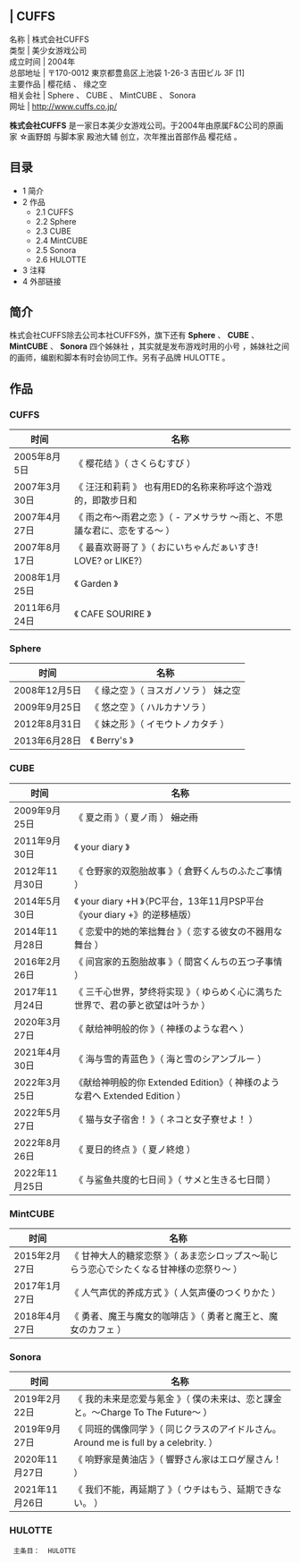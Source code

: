 |  CUFFS  
---  
名称  |  株式会社CUFFS   
类型  |  美少女游戏公司   
成立时间  |  2004年   
总部地址  |  〒170-0012 東京都豊島区上池袋 1-26-3 吉田ビル 3F  [1]   
主要作品  |  樱花结  、  缘之空   
相关会社  |  Sphere  、  CUBE  、  MintCUBE  、  Sonora   
网址  |  http://www.cuffs.co.jp/   
  
**株式会社CUFFS** 是一家日本美少女游戏公司。于2004年由原属F&C公司的原画家  ☆画野朗  与脚本家  殿池大辅  创立，次年推出首部作品
樱花结  。

##  目录

  * 1  简介 
  * 2  作品 
    * 2.1  CUFFS 
    * 2.2  Sphere 
    * 2.3  CUBE 
    * 2.4  MintCUBE 
    * 2.5  Sonora 
    * 2.6  HULOTTE 
  * 3  注释 
  * 4  外部链接 

##  简介

株式会社CUFFS除去公司本社CUFFS外，旗下还有 **Sphere** 、 **CUBE** 、 **MintCUBE** 、 **Sonora**
四个姊妹社  ，其实就是发布游戏时用的小号  ，姊妹社之间的画师，编剧和脚本有时会协同工作。另有子品牌  HULOTTE  。

##  作品

###  CUFFS

|  时间  |  名称   
---|---  
2005年8月5日  |  《  樱花结  》（  さくらむすび  ）   
2007年3月30日  |  《  汪汪和莉莉  》  也有用ED的名称来称呼这个游戏的，即散步日和   
2007年4月27日  |  《  雨之布～雨君之恋  》（  \- アメサラサ 〜雨と、不思議な君に、恋をする〜  ）   
2007年8月17日  |  《  最喜欢哥哥了  》（  おにいちゃんだぁいすき!  LOVE? or LIKE?）   
2008年1月25日  |  《  Garden  》   
2011年6月24日  |  《  CAFE SOURIRE  》   
  
###  Sphere

|  时间  |  名称   
---|---  
2008年12月5日  |  《  缘之空  》（  ヨスガノソラ  ）  妹之空   
2009年9月25日  |  《  悠之空  》（  ハルカナソラ  ）   
2012年8月31日  |  《  妹之形  》（  イモウトノカタチ  ）   
2013年6月28日  |  《  Berry's  》   
  
###  CUBE

|  时间  |  名称   
---|---  
2009年9月25日  |  《  夏之雨  》（  夏ノ雨  ） ~~姐之雨~~  
2011年9月30日  |  《  your diary  》   
2012年11月30日  |  《  仓野家的双胞胎故事  》（  倉野くんちのふたご事情  ）   
2014年5月30日  |  《  your diary +H  》（PC平台，13年11月PSP平台《your diary +》的逆移植版）   
2014年11月28日  |  《  恋爱中的她的笨拙舞台  》（  恋する彼女の不器用な舞台  ）   
2016年2月26日  |  《  间宫家的五胞胎故事  》（  間宮くんちの五つ子事情  ）   
2017年11月24日  |  《  三千心世界，梦终将实现  》（  ゆらめく心に満ちた世界で、君の夢と欲望は叶うか  ）   
2020年3月27日  |  《  献给神明般的你  》（  神様のような君へ  ）   
2021年4月30日  |  《  海与雪的青蓝色  》（  海と雪のシアンブルー  ）   
2022年3月25日  |  《献给神明般的你 Extended Edition》（  神様のような君へ Extended Edition  ）   
2022年5月27日  |  《  猫与女子宿舍！  》（  ネコと女子寮せよ！  ）   
2022年8月26日  |  《  夏日的终点  》（  夏ノ終熄  ）   
2022年11月25日  |  《  与鲨鱼共度的七日间  》（  サメと生きる七日間  ）   
  
###  MintCUBE

|  时间  |  名称   
---|---  
2015年2月27日  |  《  甘神大人的糖浆恋祭  》（  あま恋シロップス〜恥じらう恋心でシたくなる甘神様の恋祭り〜  ）   
2017年1月27日  |  《  人气声优的养成方式  》（  人気声優のつくりかた  ）   
2018年4月27日  |  《  勇者、魔王与魔女的咖啡店  》（  勇者と魔王と、魔女のカフェ  ）   
  
###  Sonora

|  时间  |  名称   
---|---  
2019年2月22日  |  《  我的未来是恋爱与氪金  》（  僕の未来は、恋と課金と。～Charge To The Future～  ）   
2019年9月27日  |  《  同班的偶像同学  》（  同じクラスのアイドルさん。Around me is full by a celebrity.  ）   
2020年11月27日  |  《  响野家是黄油店  》（  響野さん家はエロゲ屋さん！  ）   
2021年11月26日  |  《  我们不能，再延期了  》（  ウチはもう、延期できない。  ）   
  
###  HULOTTE

     主条目：  HULOTTE 